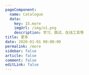 ```yaml
---
pageComponent: 
  name: Catalogue
  data: 
    key: 15.more
    imgUrl: /img/o1.png
    description: 学习、面试、在线工具等
title: 更多
date: 2020-01-01 00:00:00
permalink: /more
sidebar: false
article: false
comment: false
editLink: false
---
```

